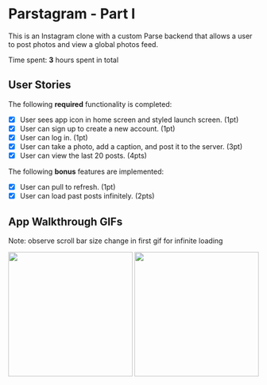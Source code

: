 # Parstagram - Part I

This is an Instagram clone with a custom Parse backend that allows a user to post photos and view a global photos feed.

Time spent: **3** hours spent in total

## User Stories

The following **required** functionality is completed:

- [x] User sees app icon in home screen and styled launch screen. (1pt)
- [x] User can sign up to create a new account. (1pt)
- [x] User can log in. (1pt)
- [x] User can take a photo, add a caption, and post it to the server. (3pt)
- [x] User can view the last 20 posts. (4pts)

The following **bonus** features are implemented:

- [x] User can pull to refresh. (1pt)
- [x] User can load past posts infinitely. (2pts)

## App Walkthrough GIFs

Note: observe scroll bar size change in first gif for infinite loading

<p float="left">
 <img src="http://g.recordit.co/ezX0TAxyaT.gif" width="250" />
 <img src="http://g.recordit.co/WNAgo7IX8b.gif" width="250" />
</p>
